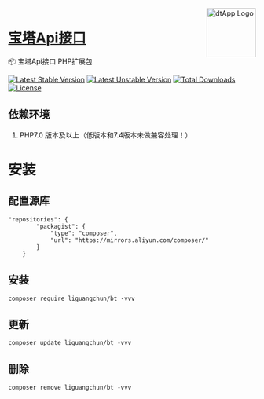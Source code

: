 <img align="right" width="100" src="https://cdn.oss.liguangchun.cn/04/999e9f2f06d396968eacc10ce9bc8a.png" alt="dtApp Logo"/>

<h1 align="left"><a href="https://www.liguangchun.cn/">宝塔Api接口</a></h1>

📦 宝塔Api接口 PHP扩展包

[![Latest Stable Version](https://poser.pugx.org/liguangchun/bt/v/stable)](https://packagist.org/packages/liguangchun/bt) 
[![Latest Unstable Version](https://poser.pugx.org/liguangchun/bt/v/unstable)](https://packagist.org/packages/liguangchun/bt) 
[![Total Downloads](https://poser.pugx.org/liguangchun/bt/downloads)](https://packagist.org/packages/liguangchun/bt) 
[![License](https://poser.pugx.org/liguangchun/bt/license)](https://packagist.org/packages/liguangchun/bt)

## 依赖环境

1. PHP7.0 版本及以上（低版本和7.4版本未做兼容处理！）


# 安装
## 配置源库

```text
"repositories": {
        "packagist": {
            "type": "composer",
            "url": "https://mirrors.aliyun.com/composer/"
        }
    }
```

## 安装

```text
composer require liguangchun/bt -vvv
```

## 更新

```text
composer update liguangchun/bt -vvv
```

## 删除

```text
composer remove liguangchun/bt -vvv
```
